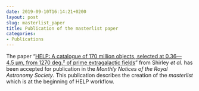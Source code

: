 ```yaml
---
date: 2019-09-10T16:14:21+0200
layout: post
slug: masterlist_paper
title: Publication of the masterlist paper
categories:
- Publications
---
```


The paper “[HELP: A catalogue of 170 million objects, selected at 0.36—4.5 µm,
from 1270 deg.² of prime extragalactic fields](https://ui.adsabs.harvard.edu/abs/2019arXiv190904003S/abstract)”
from Shirley _et al._ has been accepted for publication in the _Monthly Notices
of the Royal Astronomy Society_.  This publication describes the creation of the
_masterlist_ which is at the beginning of HELP workflow.

